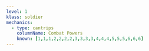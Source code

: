 ```yaml
---
level: 1
klass: soldier
mechanics:
  - type: cantrips
    columnName: Combat Powers
    known: [1,1,1,2,2,2,2,3,3,3,3,4,4,4,5,5,5,6,6,6]
---
```

